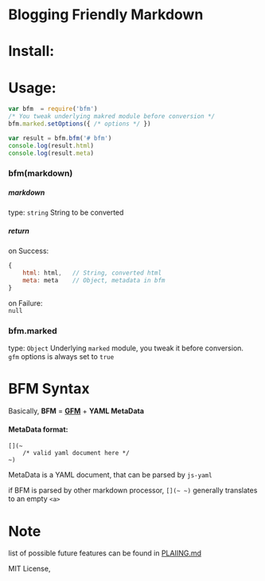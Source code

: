 Blogging Friendly Markdown
===

# Install:


# Usage:
```JavaScript
var bfm  = require('bfm')
/* You tweak underlying makred module before conversion */
bfm.marked.setOptions({ /* options */ })

var result = bfm.bfm('# bfm')
console.log(result.html)
console.log(result.meta)
```

### bfm(markdown)
##### markdown
type: `string`
String to be converted
##### return
on Success: 
```JavaScript
{
    html: html,   // String, converted html
    meta: meta    // Object, metadata in bfm
}
```  
on Failure:  
`null`

### bfm.marked
type: `Object`
Underlying `marked` module, you tweak it before conversion.  
`gfm` options is always set to `true`



# BFM Syntax
Basically, **BFM** = [**GFM**](https://help.github.com/articles/github-flavored-markdown/) + **YAML MetaData**
#### MetaData format:
```
[](~
    /* valid yaml document here */
~)
```
MetaData is a YAML document, that can be parsed by `js-yaml`  

if BFM is parsed by other markdown processor, `[](~ ~)` generally translates to an empty `<a>`


# Note
list of possible future features can be found in [PLAIING.md](./PLANNING.md)


MIT License,
